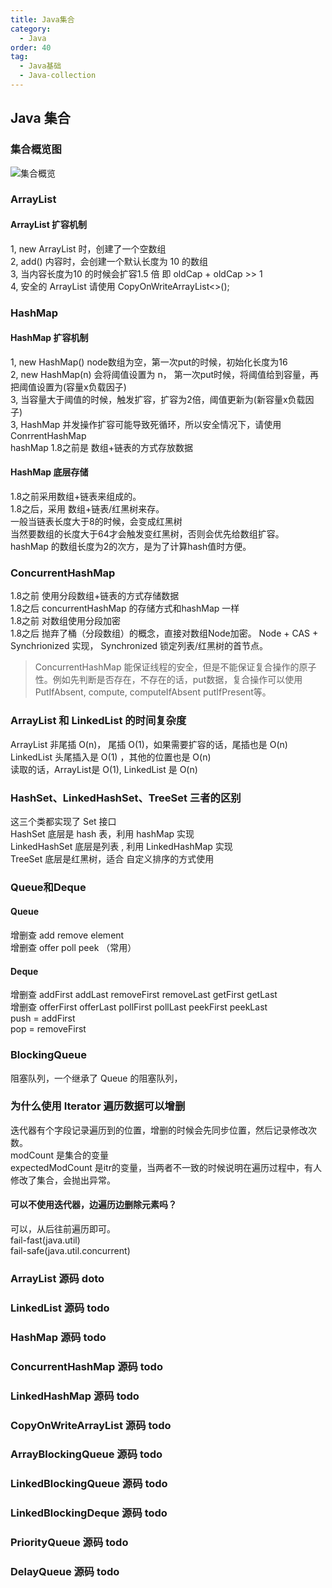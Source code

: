 ```yaml
---
title: Java集合
category:
  - Java
order: 40
tag:
  - Java基础
  - Java-collection
---
```


## Java 集合

### 集合概览图

![集合概览](/assets/blog/image/collection-all.png)

### ArrayList
#### ArrayList 扩容机制 
1, new ArrayList 时，创建了一个空数组  
2, add() 内容时，会创建一个默认长度为 10 的数组   
3, 当内容长度为10 的时候会扩容1.5 倍 即 oldCap + oldCap >> 1   
4, 安全的 ArrayList 请使用 CopyOnWriteArrayList<>();   
### HashMap 
#### HashMap 扩容机制
1, new HashMap() node数组为空，第一次put的时候，初始化长度为16   
2, new HashMap(n) 会将阈值设置为 n， 第一次put时候，将阈值给到容量，再把阈值设置为(容量x负载因子)  
3, 当容量大于阈值的时候，触发扩容，扩容为2倍，阈值更新为(新容量x负载因子)   
3, HashMap 并发操作扩容可能导致死循环，所以安全情况下，请使用 ConrrentHashMap   
hashMap 1.8之前是 数组+链表的方式存放数据 
#### HashMap 底层存储
1.8之前采用数组+链表来组成的。  
1.8之后，采用 数组+链表/红黑树来存。   
一般当链表长度大于8的时候，会变成红黑树   
当然要数组的长度大于64才会触发变红黑树，否则会优先给数组扩容。  
hashMap 的数组长度为2的次方，是为了计算hash值时方便。  

### ConcurrentHashMap 
1.8之前 使用分段数组+链表的方式存储数据   
1.8之后 concurrentHashMap 的存储方式和hashMap 一样   
1.8之前 对数组使用分段加密   
1.8之后 抛弃了桶（分段数组）的概念，直接对数组Node加密。 Node + CAS + Synchrionized 实现， Synchronized 锁定列表/红黑树的首节点。  
> ConcurrentHashMap 能保证线程的安全，但是不能保证复合操作的原子性。例如先判断是否存在，不存在的话，put数据，复合操作可以使用 PutIfAbsent, compute, computeIfAbsent putIfPresent等。

### ArrayList 和 LinkedList 的时间复杂度
ArrayList 非尾插 O(n)， 尾插 O(1)，如果需要扩容的话，尾插也是 O(n)  
LinkedList 头尾插入是 O(1) ，其他的位置也是 O(n)  
读取的话，ArrayList是 O(1), LinkedList 是 O(n)

### HashSet、LinkedHashSet、TreeSet 三者的区别
这三个类都实现了 Set 接口  
HashSet 底层是 hash 表，利用 hashMap 实现  
LinkedHashSet 底层是列表 , 利用 LinkedHashMap 实现  
TreeSet 底层是红黑树，适合 自定义排序的方式使用  

### Queue和Deque
#### Queue
增删查 add remove element  
增删查 offer poll peek （常用）
#### Deque
增删查 addFirst addLast  removeFirst removeLast    getFirst getLast   
增删查 offerFirst offerLast pollFirst pollLast peekFirst peekLast  
push = addFirst  
pop = removeFirst  


### BlockingQueue
阻塞队列，一个继承了 Queue 的阻塞队列，

### 为什么使用 Iterator 遍历数据可以增删
迭代器有个字段记录遍历到的位置，增删的时候会先同步位置，然后记录修改次数。  
modCount 是集合的变量  
expectedModCount 是itr的变量，当两者不一致的时候说明在遍历过程中，有人修改了集合，会抛出异常。  
#### 可以不使用迭代器，边遍历边删除元素吗？
可以，从后往前遍历即可。  
fail-fast(java.util)  
fail-safe(java.util.concurrent)  


### ArrayList 源码 doto
### LinkedList 源码 todo
### HashMap 源码 todo
### ConcurrentHashMap 源码 todo 
### LinkedHashMap 源码 todo
### CopyOnWriteArrayList 源码 todo
### ArrayBlockingQueue 源码 todo 
### LinkedBlockingQueue 源码 todo
### LinkedBlockingDeque 源码 todo
### PriorityQueue 源码 todo
### DelayQueue 源码 todo






